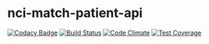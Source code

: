 nci-match-patient-api
=======================
[![Codacy Badge](https://api.codacy.com/project/badge/Grade/d8a1c2efb551463d96ff92af95e3bc07)](https://www.codacy.com/app/rick-zakharov/nci-match-patient-api?utm_source=github.com&utm_medium=referral&utm_content=CBIIT/nci-match-patient-api&utm_campaign=badger)
[![Build Status](https://travis-ci.org/CBIIT/nci-match-patient-api.svg?branch=master)](https://travis-ci.org/CBIIT/nci-match-patient-api)
[![Code Climate](https://codeclimate.com/github/CBIIT/nci-match-patient-api/badges/gpa.svg)](https://codeclimate.com/github/CBIIT/nci-match-patient-api)
[![Test Coverage](https://codeclimate.com/github/CBIIT/nci-match-patient-api/badges/coverage.svg)](https://codeclimate.com/github/CBIIT/nci-match-patient-api/coverage)
